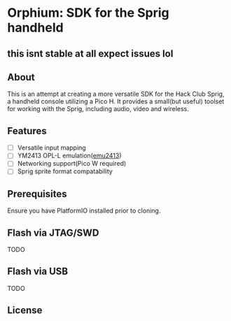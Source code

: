 # Orphium: SDK for the Sprig handheld
## this isnt stable at all expect issues lol

## About
This is an attempt at creating a more versatile SDK for the Hack Club Sprig, a handheld console utilizing a Pico H. It provides a small(but useful) toolset for working with the Sprig, including audio, video and wireless. 

## Features
- [ ] Versatile input mapping 
- [ ] YM2413 OPL-L emulation([emu2413](https://github.com/digital-sound-antiques/emu2413/))
- [ ] Networking support(Pico W required)
- [ ] Sprig sprite format compatability

## Prerequisites 
Ensure you have PlatformIO installed prior to cloning.

## Flash via JTAG/SWD
TODO

## Flash via USB
TODO

## License

